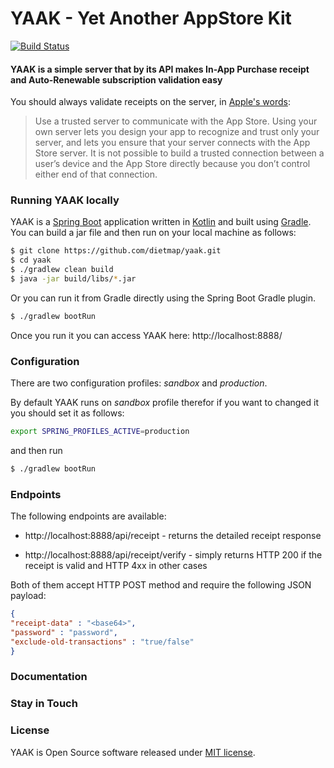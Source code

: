 YAAK - Yet Another AppStore Kit
======

[![Build Status](https://travis-ci.org/dietmap/yaak.svg?branch=master)](https://travis-ci.org/gabrielgarza/monza)

#### YAAK is a simple server that by its API makes In-App Purchase receipt and Auto-Renewable subscription validation easy

You should always validate receipts on the server, in [Apple's words](https://developer.apple.com/library/ios/releasenotes/General/ValidateAppStoreReceipt/Chapters/ValidateRemotely.html#//apple_ref/doc/uid/TP40010573-CH104-SW1):
> Use a trusted server to communicate with the App Store. Using your own server lets you design your app to recognize and trust only your server, and lets you ensure that your server connects with the App Store server. It is not possible to build a trusted connection between a user’s device and the App Store directly because you don’t control either end of that connection.

### Running YAAK locally

YAAK is a [Spring Boot](https://github.com/spring-projects/spring-boot) application written in [Kotlin](https://github.com/kotlin) and built using [Gradle](https://github.com/gradle). 
You can build a jar file and then run on your local machine as follows:

```bash
$ git clone https://github.com/dietmap/yaak.git
$ cd yaak
$ ./gradlew clean build
$ java -jar build/libs/*.jar
```

Or you can run it from Gradle directly using the Spring Boot Gradle plugin. 

```bash
$ ./gradlew bootRun
```

Once you run it you can access YAAK here: http://localhost:8888/


### Configuration
There are two configuration profiles: *sandbox* and *production*. 

By default YAAK runs on *sandbox* profile therefor if you want to changed it you should set it as follows:

```bash
export SPRING_PROFILES_ACTIVE=production
```

and then run

```bash
$ ./gradlew bootRun
```


### Endpoints
The following endpoints are available:

* http://localhost:8888/api/receipt - returns the detailed receipt response 

* http://localhost:8888/api/receipt/verify - simply returns HTTP 200 if the receipt is valid and HTTP 4xx in other cases

Both of them accept HTTP POST method and require the following JSON payload:

```json
{
"receipt-data" : "<base64>",
"password" : "password",
"exclude-old-transactions" : "true/false"
}
```

### Documentation

### Stay in Touch

### License
YAAK is Open Source software released under [MIT license](./LICENSE.txt).